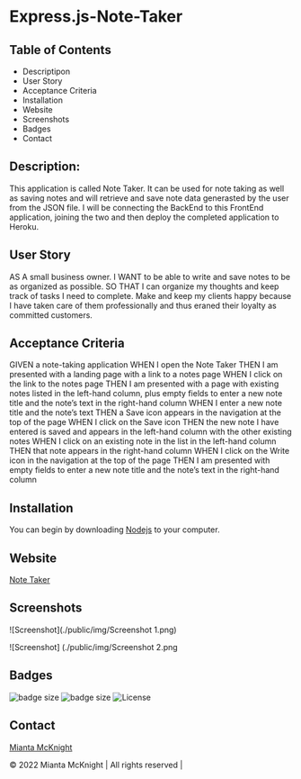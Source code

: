 # Express.js-Note-Taker

## Table of Contents
* Descriptipon
* User Story
* Acceptance Criteria
* Installation
* Website
* Screenshots
* Badges
* Contact

## Description:
This application is called Note Taker. It can be used for note taking as well as saving notes and will retrieve and save note data generasted by the user from the JSON file. I will be connecting the BackEnd to this FrontEnd application, joining the two and then deploy the completed application to Heroku. 

## User Story
AS A small business owner. 
I WANT to be able to write and save notes to be as organized as possible. 
SO THAT I can organize my thoughts and keep track of tasks I need to complete. Make and keep my clients happy because I have taken care of them professionally and thus eraned their loyalty as committed customers.

## Acceptance Criteria
GIVEN a note-taking application
WHEN I open the Note Taker
THEN I am presented with a landing page with a link to a notes page
WHEN I click on the link to the notes page
THEN I am presented with a page with existing notes listed in the left-hand column, plus empty fields to enter a new note title and the note’s text in the right-hand column
WHEN I enter a new note title and the note’s text
THEN a Save icon appears in the navigation at the top of the page
WHEN I click on the Save icon
THEN the new note I have entered is saved and appears in the left-hand column with the other existing notes
WHEN I click on an existing note in the list in the left-hand column
THEN that note appears in the right-hand column
WHEN I click on the Write icon in the navigation at the top of the page
THEN I am presented with empty fields to enter a new note title and the note’s text in the right-hand column

## Installation
You can begin by downloading [Nodejs](https://nodejs.org/en/download/) to your computer.

## Website
[Note Taker]()

## Screenshots

![Screenshot](./public/img/Screenshot 1.png)

![Screenshot]
(./public/img/Screenshot 2.png

## Badges
![badge size](https://img.shields.io/badge/Made%20for-VSCode-1f425f.svg)
![badge size](https://img.shields.io/badge/GitHub-100000?style=for-the-badge&logo=github&logoColor=white)
![License](https://img.shields.io/badge/License-MIT-blue)

## Contact
[Mianta McKnight](https://github.com/RogueStorm7/Express.js-Note-Taker.git)

&copy; 2022 Mianta McKnight  | All rights reserved | 
